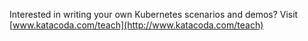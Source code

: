 
Interested in writing your own Kubernetes scenarios and demos? Visit [www.katacoda.com/teach](http://www.katacoda.com/teach)
